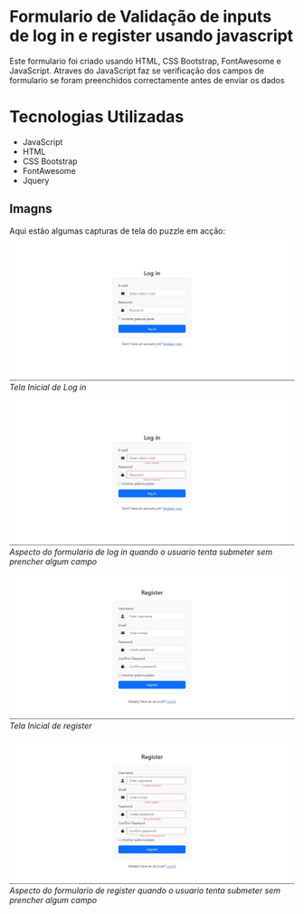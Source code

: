 # Formulario de Validação de inputs de log in e register usando javascript

Este formulario foi criado usando HTML, CSS Bootstrap, FontAwesome e JavaScript. 
Atraves do JavaScript faz se verificação dos campos de formulario  se foram preenchidos correctamente antes de enviar os dados

# Tecnologias Utilizadas
- JavaScript
- HTML
- CSS Bootstrap
- FontAwesome
- Jquery

## Imagns
Aqui estão algumas capturas de tela do puzzle em acção:
![Tela 1](capture/capture1.JPG)
*Tela Inicial de Log in*

![Tela 2](capture/capture2.JPG)
*Aspecto do formulario de log in quando o usuario tenta submeter sem prencher algum campo*

![Tela 1](capture/capture3.JPG)
*Tela Inicial de register*

![Tela 2](capture/capture4.JPG)
*Aspecto do formulario de register quando o usuario tenta submeter sem prencher algum campo*